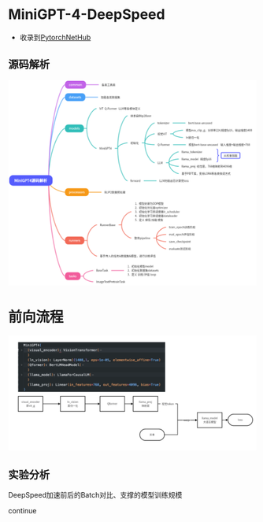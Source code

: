 # MiniGPT-4-DeepSpeed

- 收录到[PytorchNetHub](https://github.com/bobo0810/PytorchNetHub)



## 源码解析

![image-20230913下午92742698](assets/image-20230913下午92742698.png)



# 前向流程

![10641697015191_.pic](assets/10641697015191_.pic.jpg)





## 实验分析

DeepSpeed加速前后的Batch对比、支撑的模型训练规模

continue

